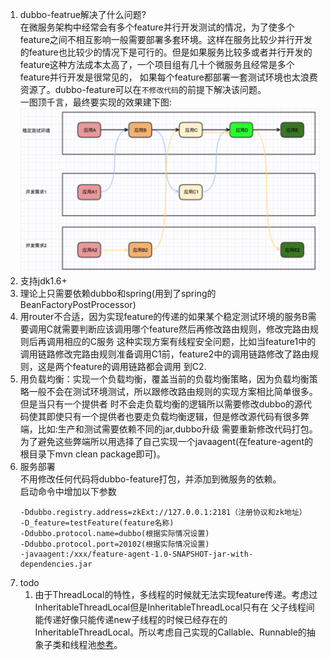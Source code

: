 1. dubbo-featrue解决了什么问题?      
    在微服务架构中经常会有多个feature并行开发测试的情况，为了使多个feature之间不相互影响一般需要部署多套环境。这样在服务比较少并行开发
的feature也比较少的情况下是可行的。但是如果服务比较多或者并行开发的feature这种方法成本太高了，一个项目组有几十个微服务且经常是多个feature并行开发是很常见的，
如果每个feature都部署一套测试环境也太浪费资源了。dubbo-feature可以在`不修改代码`的前提下解决该问题。     
     一图顶千言，最终要实现的效果建下图:     
 ![](z.png)     
1. 支持jdk1.6+
1. 理论上只需要依赖dubbo和spring(用到了spring的BeanFactoryPostProcessor)
1. 用router不合适，因为实现feature的传递的如果某个稳定测试环境的服务B需要调用C就需要判断应该调用哪个feature然后再修改路由规则，修改完路由规则后再调用相应的C服务
这种实现方案有线程安全问题，比如当feature1中的调用链路修改完路由规则准备调用C1前，feature2中的调用链路修改了路由规则，这是两个feature的调用链路都会调用
到C2.
1. 用负载均衡：实现一个负载均衡，覆盖当前的负载均衡策略，因为负载均衡策略一般不会在测试环境测试，所以跟修改路由规则的实现方案相比简单很多。但是当只有一个提供者
时不会走负载均衡的逻辑所以需要修改dubbo的源代码使其即使只有一个提供者也要走负载均衡逻辑，但是修改源代码有很多弊端，比如:生产和测试需要依赖不同的jar,dubbo升级
需要重新修改代码打包。为了避免这些弊端所以用选择了自己实现一个javaagent(在feature-agent的根目录下mvn clean package即可)。
1. 服务部署      
不用修改任何代码将dubbo-feature打包，并添加到微服务的依赖。    
启动命令中增加以下参数      
    ``` 
    -Ddubbo.registry.address=zkExt://127.0.0.1:2181（注册协议和zk地址）
    -D_feature=testFeature(feature名称)
    -Ddubbo.protocol.name=dubbo(根据实际情况设置) 
    -Ddubbo.protocol.port=20102(根据实际情况设置) 
    -javaagent:/xxx/feature-agent-1.0-SNAPSHOT-jar-with-dependencies.jar
    ```
1. todo 
    1. 由于ThreadLocal的特性，多线程的时候就无法实现feature传递。考虑过InheritableThreadLocal但是InheritableThreadLocal只有在
   父子线程间能传递好像只能传递new子线程的时候已经存在的InheritableThreadLocal。所以考虑自己实现的Callable、Runnable的抽象子类和线程池[参考](https://zhuanlan.zhihu.com/p/25243399)。

